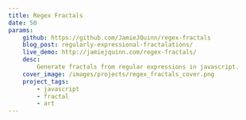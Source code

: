 ```yaml
---
title: Regex Fractals
date: 50
params:
    github: https://github.com/JamieJQuinn/regex-fractals
    blog_post: regularly-expressional-fractalations/
    live_demo: http://jamiejquinn.com/regex-fractals/
    desc:
        Generate fractals from regular expressions in javascript.
    cover_image: /images/projects/regex_fractals_cover.png
    project_tags:
        - javascript
        - fractal
        - art
---
```

